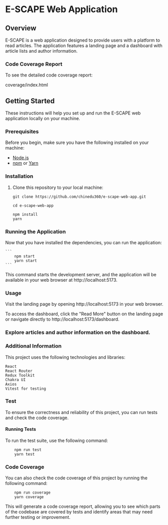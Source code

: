 # E-SCAPE Web Application

## Overview

E-SCAPE is a web application designed to provide users with a platform to read articles. The application features a landing page and a dashboard with article lists and author information.

### Code Coverage Report

To see the detailed code coverage report:

coverage/index.html

## Getting Started

These instructions will help you set up and run the E-SCAPE web application locally on your machine.

### Prerequisites

Before you begin, make sure you have the following installed on your machine:

- [Node.js](https://nodejs.org/)
- [npm](https://www.npmjs.com/) or [Yarn](https://yarnpkg.com/)

### Installation

1. Clone this repository to your local machine:

   ```shell
   git clone https://github.com/chinedu360/e-scape-web-app.git

   cd e-scape-web-app

   npm install
   yarn
   ```

### Running the Application

Now that you have installed the dependencies, you can run the application:

    ```
        npm start
        yarn start
    ```

This command starts the development server, and the application will be available in your web browser at http://localhost:5173.

### Usage

Visit the landing page by opening http://localhost:5173 in your web browser.

To access the dashboard, click the "Read More" button on the landing page or navigate directly to http://localhost:5173/dashboard.

### Explore articles and author information on the dashboard.

### Additional Information

This project uses the following technologies and libraries:

    React
    React Router
    Redux Toolkit
    Chakra UI
    Axios
    Vitest for testing

### Test

To ensure the correctness and reliability of this project, you can run tests and check the code coverage.

#### Running Tests

To run the test suite, use the following command:

```shell
    npm run test
    yarn test

```

### Code Coverage

You can also check the code coverage of this project by running the following command:

```shell
    npm run coverage
    yarn coverage
```

This will generate a code coverage report, allowing you to see which parts of the codebase are covered by tests and identify areas that may need further testing or improvement.
